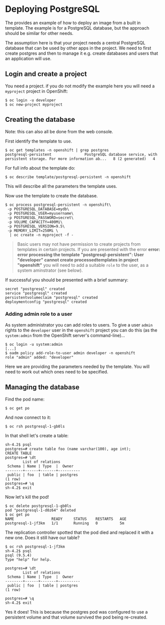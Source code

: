 # Deploying PostgreSQL

The provides an example of how to deploy an image from a built in template.
The example is for a PostgreSQL database, but the approach should be similar for 
other needs.

The assumption here is that your project needs a central PostgreSQL database that can be
used by other apps in the project. We need to first create postgres and then to manage it 
e.g. create databases and users that an application will use.

## Login and create a project
You need a project. if you do not modify the example here you will need
a `myproject` project in OpenShift:

```
$ oc login -u developer
$ oc new-project myproject
```

## Creating the database

Note: this can also all be done from the web console.

First identify the template to use.

```
$ oc get templates -n openshift | grep postgres
postgresql-persistent               PostgreSQL database service, with persistent storage. For more information ab...   8 (2 generated)   4
```

For full info about the template do:
```
$ oc describe template/postgresql-persistent -n openshift
```
This will describe all the parameters the template uses.

Now use the template to create the database.

```
$ oc process postgresql-persistent -n openshift\
 -p POSTGRESQL_DATABASE=mydb\
 -p POSTGRESQL_USER=myusername\
 -p POSTGRESQL_PASSWORD=secret\
 -p VOLUME_CAPACITY=400Mi\
 -p POSTGRESQL_VERSION=9.5\
 -p MEMORY_LIMIT=250Mi \
  | oc create -n myproject -f -
```

>   Basic users may not have permission to create projects from templates
    in certain projects. If you are presented with the error
    **error: error processing the template "postgresql-persistent":
    User "developer" cannot create processedtemplates in project "openshift"**
    you will need to add a suitable `role` to the user, as a system aminstrator
    (see below).

If successful you should be presented with a brief summary:
```
secret "postgresql" created
service "postgresql" created
persistentvolumeclaim "postgresql" created
deploymentconfig "postgresql" created
```
   
### Adding admin role to a user
As system administrator you can add roles to users. To give a user
`admin` rights to the `developer` user in the `openshift` project
you can do this (as the `system:admin` from the OpenShift server's command-line)...

```
$ oc login -u system:admin
[...]
$ oadm policy add-role-to-user admin developer -n openshift
role "admin" added: "developer"
```

Here we are providing the parameters needed by the template.
You will need to work out which ones need to be specified.

## Managing the database

Find the pod name:

```
$ oc get po
```

And now connect to it:
```
$ oc rsh postgresql-1-gb0ls
```

In that shell let's create a table:
```
sh-4.2$ psql
postgres=# create table foo (name varchar(100), age int);
CREATE TABLE
postgres=# \dt
        List of relations
 Schema | Name | Type  |  Owner
--------+------+-------+----------
 public | foo  | table | postgres
(1 row)
postgres=# \q
sh-4.2$ exit
```

Now let's kill the pod!

```
$ oc delete postgresql-1-gb0ls
pod "postgresql-1-d0z64" deleted
$ oc get po
NAME                 READY     STATUS    RESTARTS   AGE
postgresql-1-jf3km   1/1       Running   0          5m
```
The replication controller spotted that the pod died and replaced it with a new one.
Does it still have our table?

```
$ oc rsh postgresql-1-jf3km
sh-4.2$ psql
psql (9.5.4)
Type "help" for help.

postgres=# \dt
        List of relations
 Schema | Name | Type  |  Owner
--------+------+-------+----------
 public | foo  | table | postgres
(1 row)

postgres=# \q
sh-4.2$ exit
```

Yes it does! This is because the postgres pod was configured to use a persistent volume and that volume
survived the pod being re-created.